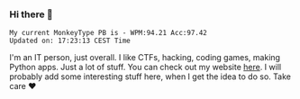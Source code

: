 ### Hi there 👋
<!-- PB START -->
```
My current MonkeyType PB is - WPM:94.21 Acc:97.42
Updated on: 17:23:13 CEST Time
```
<!-- PB END -->
I'm an IT person, just overall. I like CTFs, hacking, coding games, making Python apps. Just a lot of stuff.
You can check out my website [here](https://skill3472.github.io/).
I will probably add some interesting stuff here, when I get the idea to do so. Take care ❤️
